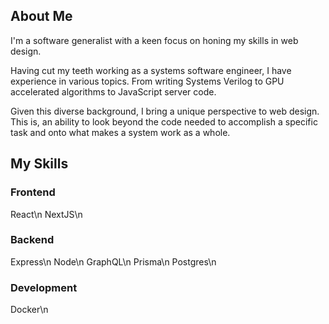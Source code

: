 ## About Me

I'm a software generalist with a keen focus on honing my skills in web design.

Having cut my teeth working as a systems software engineer, I have experience in various topics. From writing Systems Verilog to GPU accelerated algorithms to JavaScript server code. 

Given this diverse background, I bring a unique perspective to web design. This is, an ability to look beyond the code needed to accomplish a specific task and onto what makes a system work as a whole.

## My Skills

### Frontend
React\n
NextJS\n

### Backend
Express\n
Node\n
GraphQL\n
Prisma\n
Postgres\n

### Development
Docker\n



